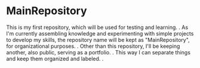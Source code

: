 # MainRepository
This is my first repository, which will be used for testing and learning. 
.
As I'm currently assembling knowledge and experimenting with simple projects to develop my skills,
the repository name will be kept as "MainRepository", for organizational purposes.
.
Other than this repository, I'll be keeping another, also public, serving as a portfolio.
.
This way I can separate things and keep them organized and labeled.
.
